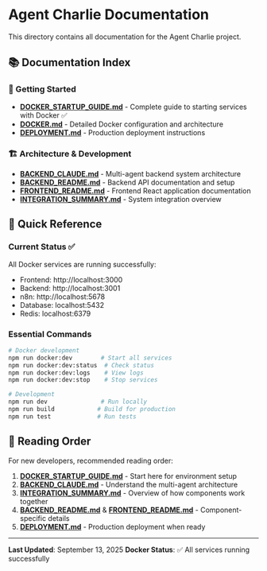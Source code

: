 # Agent Charlie Documentation

This directory contains all documentation for the Agent Charlie project.

## 📚 Documentation Index

### 🚀 Getting Started
- **[DOCKER_STARTUP_GUIDE.md](DOCKER_STARTUP_GUIDE.md)** - Complete guide to starting services with Docker ✅
- **[DOCKER.md](DOCKER.md)** - Detailed Docker configuration and architecture
- **[DEPLOYMENT.md](DEPLOYMENT.md)** - Production deployment instructions

### 🏗️ Architecture & Development
- **[BACKEND_CLAUDE.md](BACKEND_CLAUDE.md)** - Multi-agent backend system architecture
- **[BACKEND_README.md](BACKEND_README.md)** - Backend API documentation and setup
- **[FRONTEND_README.md](FRONTEND_README.md)** - Frontend React application documentation
- **[INTEGRATION_SUMMARY.md](INTEGRATION_SUMMARY.md)** - System integration overview

## 🎯 Quick Reference

### Current Status ✅
All Docker services are running successfully:
- Frontend: http://localhost:3000
- Backend: http://localhost:3001
- n8n: http://localhost:5678
- Database: localhost:5432
- Redis: localhost:6379

### Essential Commands
```bash
# Docker development
npm run docker:dev        # Start all services
npm run docker:dev:status  # Check status
npm run docker:dev:logs    # View logs
npm run docker:dev:stop    # Stop services

# Development
npm run dev               # Run locally
npm run build            # Build for production
npm run test             # Run tests
```

## 📖 Reading Order

For new developers, recommended reading order:

1. **[DOCKER_STARTUP_GUIDE.md](DOCKER_STARTUP_GUIDE.md)** - Start here for environment setup
2. **[BACKEND_CLAUDE.md](BACKEND_CLAUDE.md)** - Understand the multi-agent architecture
3. **[INTEGRATION_SUMMARY.md](INTEGRATION_SUMMARY.md)** - Overview of how components work together
4. **[BACKEND_README.md](BACKEND_README.md)** & **[FRONTEND_README.md](FRONTEND_README.md)** - Component-specific details
5. **[DEPLOYMENT.md](DEPLOYMENT.md)** - Production deployment when ready

---

**Last Updated**: September 13, 2025
**Docker Status**: ✅ All services running successfully